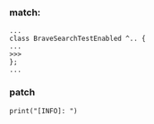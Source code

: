 

### match:
```
...
class BraveSearchTestEnabled ^.. {
...
>>>
};
...
```

### patch

```
print("[INFO]: ")
```

